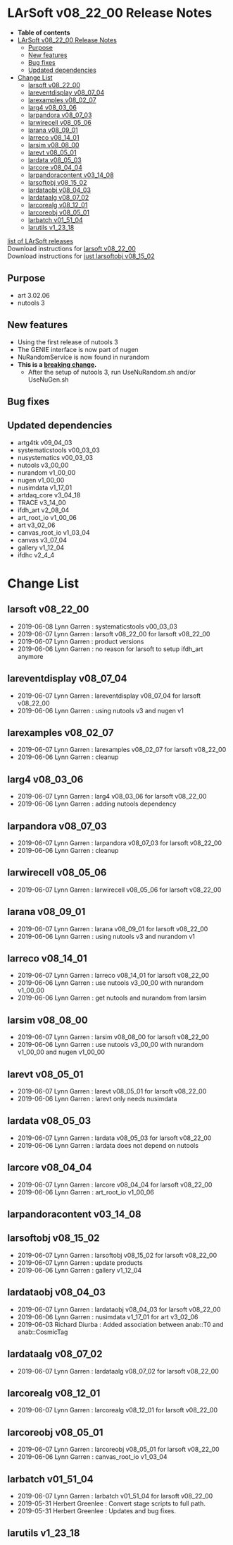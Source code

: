 LArSoft v08\_22\_00 Release Notes
======================================================================

-   **Table of contents**
-   [LArSoft v08\_22\_00 Release Notes](#LArSoft-v08_22_00-Release-Notes)
    -   [Purpose](#Purpose)
    -   [New features](#New-features)
    -   [Bug fixes](#Bug-fixes)
    -   [Updated dependencies](#Updated-dependencies)
-   [Change List](#Change-List)
    -   [larsoft v08\_22\_00](#larsoft-v08_22_00)
    -   [lareventdisplay v08\_07\_04](#lareventdisplay-v08_07_04)
    -   [larexamples v08\_02\_07](#larexamples-v08_02_07)
    -   [larg4 v08\_03\_06](#larg4-v08_03_06)
    -   [larpandora v08\_07\_03](#larpandora-v08_07_03)
    -   [larwirecell v08\_05\_06](#larwirecell-v08_05_06)
    -   [larana v08\_09\_01](#larana-v08_09_01)
    -   [larreco v08\_14\_01](#larreco-v08_14_01)
    -   [larsim v08\_08\_00](#larsim-v08_08_00)
    -   [larevt v08\_05\_01](#larevt-v08_05_01)
    -   [lardata v08\_05\_03](#lardata-v08_05_03)
    -   [larcore v08\_04\_04](#larcore-v08_04_04)
    -   [larpandoracontent v03\_14\_08](#larpandoracontent-v03_14_08)
    -   [larsoftobj v08\_15\_02](#larsoftobj-v08_15_02)
    -   [lardataobj v08\_04\_03](#lardataobj-v08_04_03)
    -   [lardataalg v08\_07\_02](#lardataalg-v08_07_02)
    -   [larcorealg v08\_12\_01](#larcorealg-v08_12_01)
    -   [larcoreobj v08\_05\_01](#larcoreobj-v08_05_01)
    -   [larbatch v01\_51\_04](#larbatch-v01_51_04)
    -   [larutils v1\_23\_18](#larutils-v1_23_18)

[list of LArSoft releases](LArSoft_release_list)\
Download instructions for [larsoft v08\_22\_00](http://scisoft.fnal.gov/scisoft/bundles/larsoft/v08_22_00/larsoft-v08_22_00.html)\
Download instructions for [just larsoftobj v08\_15\_02](http://scisoft.fnal.gov/scisoft/bundles/larsoftobj/v08_15_02/larsoftobj-v08_15_02.html)

Purpose
--------------------

-   art 3.02.06
-   nutools 3

New features
------------------------------

-   Using the first release of nutools 3
-   The GENIE interface is now part of nugen
-   NuRandomService is now found in nurandom
-   **This is a [breaking change](Breaking_Changes#nutools-v3_00_00).**
    -   After the setup of nutools 3, run UseNuRandom.sh and/or UseNuGen.sh

Bug fixes
------------------------

Updated dependencies
----------------------------------------------

-   artg4tk v09\_04\_03
-   systematicstools v00\_03\_03
-   nusystematics v00\_03\_03
-   nutools v3\_00\_00
-   nurandom v1\_00\_00
-   nugen v1\_00\_00
-   nusimdata v1\_17\_01
-   artdaq\_core v3\_04\_18
-   TRACE v3\_14\_00
-   ifdh\_art v2\_08\_04
-   art\_root\_io v1\_00\_06
-   art v3\_02\_06
-   canvas\_root\_io v1\_03\_04
-   canvas v3\_07\_04
-   gallery v1\_12\_04
-   ifdhc v2\_4\_4

Change List
============================

larsoft v08\_22\_00
------------------------------------------

-   2019-06-08 Lynn Garren : systematicstools v00\_03\_03
-   2019-06-07 Lynn Garren : larsoft v08\_22\_00 for larsoft v08\_22\_00
-   2019-06-07 Lynn Garren : product versions
-   2019-06-06 Lynn Garren : no reason for larsoft to setup ifdh\_art anymore

lareventdisplay v08\_07\_04
----------------------------------------------------------

-   2019-06-07 Lynn Garren : lareventdisplay v08\_07\_04 for larsoft v08\_22\_00
-   2019-06-06 Lynn Garren : using nutools v3 and nugen v1

larexamples v08\_02\_07
--------------------------------------------------

-   2019-06-07 Lynn Garren : larexamples v08\_02\_07 for larsoft v08\_22\_00
-   2019-06-06 Lynn Garren : cleanup

larg4 v08\_03\_06
--------------------------------------

-   2019-06-07 Lynn Garren : larg4 v08\_03\_06 for larsoft v08\_22\_00
-   2019-06-06 Lynn Garren : adding nutools dependency

larpandora v08\_07\_03
------------------------------------------------

-   2019-06-07 Lynn Garren : larpandora v08\_07\_03 for larsoft v08\_22\_00
-   2019-06-06 Lynn Garren : cleanup

larwirecell v08\_05\_06
--------------------------------------------------

-   2019-06-07 Lynn Garren : larwirecell v08\_05\_06 for larsoft v08\_22\_00

larana v08\_09\_01
----------------------------------------

-   2019-06-07 Lynn Garren : larana v08\_09\_01 for larsoft v08\_22\_00
-   2019-06-06 Lynn Garren : using nutools v3 and nurandom v1

larreco v08\_14\_01
------------------------------------------

-   2019-06-07 Lynn Garren : larreco v08\_14\_01 for larsoft v08\_22\_00
-   2019-06-06 Lynn Garren : use nutools v3\_00\_00 with nurandom v1\_00\_00
-   2019-06-06 Lynn Garren : get nutools and nurandom from larsim

larsim v08\_08\_00
----------------------------------------

-   2019-06-07 Lynn Garren : larsim v08\_08\_00 for larsoft v08\_22\_00
-   2019-06-06 Lynn Garren : use nutools v3\_00\_00 with nurandom v1\_00\_00 and nugen v1\_00\_00

larevt v08\_05\_01
----------------------------------------

-   2019-06-07 Lynn Garren : larevt v08\_05\_01 for larsoft v08\_22\_00
-   2019-06-06 Lynn Garren : larevt only needs nusimdata

lardata v08\_05\_03
------------------------------------------

-   2019-06-07 Lynn Garren : lardata v08\_05\_03 for larsoft v08\_22\_00
-   2019-06-06 Lynn Garren : lardata does not depend on nutools

larcore v08\_04\_04
------------------------------------------

-   2019-06-07 Lynn Garren : larcore v08\_04\_04 for larsoft v08\_22\_00
-   2019-06-06 Lynn Garren : art\_root\_io v1\_00\_06

larpandoracontent v03\_14\_08
--------------------------------------------------------------

larsoftobj v08\_15\_02
------------------------------------------------

-   2019-06-07 Lynn Garren : larsoftobj v08\_15\_02 for larsoft v08\_22\_00
-   2019-06-07 Lynn Garren : update products
-   2019-06-06 Lynn Garren : gallery v1\_12\_04

lardataobj v08\_04\_03
------------------------------------------------

-   2019-06-07 Lynn Garren : lardataobj v08\_04\_03 for larsoft v08\_22\_00
-   2019-06-06 Lynn Garren : nusimdata v1\_17\_01 for art v3\_02\_06
-   2019-06-03 Richard Diurba : Added association between anab::T0 and anab::CosmicTag

lardataalg v08\_07\_02
------------------------------------------------

-   2019-06-07 Lynn Garren : lardataalg v08\_07\_02 for larsoft v08\_22\_00

larcorealg v08\_12\_01
------------------------------------------------

-   2019-06-07 Lynn Garren : larcorealg v08\_12\_01 for larsoft v08\_22\_00

larcoreobj v08\_05\_01
------------------------------------------------

-   2019-06-07 Lynn Garren : larcoreobj v08\_05\_01 for larsoft v08\_22\_00
-   2019-06-06 Lynn Garren : canvas\_root\_io v1\_03\_04

larbatch v01\_51\_04
--------------------------------------------

-   2019-06-07 Lynn Garren : larbatch v01\_51\_04 for larsoft v08\_22\_00
-   2019-05-31 Herbert Greenlee : Convert stage scripts to full path.
-   2019-05-31 Herbert Greenlee : Updates and bug fixes.

larutils v1\_23\_18
------------------------------------------
